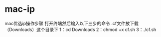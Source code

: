 # mac-ip
mac优选ip操作步骤 打开终端然后输入以下三步的命令 .cf文件放下载（Downloads）这个目录下 1：cd Downloads 2：chmod +x cf.sh 3：./cf.sh

